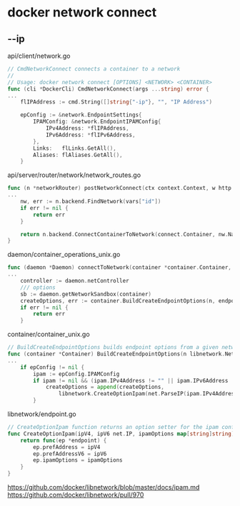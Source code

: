 


# docker network connect

## --ip

api/client/network.go

```go
// CmdNetworkConnect connects a container to a network
//
// Usage: docker network connect [OPTIONS] <NETWORK> <CONTAINER>
func (cli *DockerCli) CmdNetworkConnect(args ...string) error {
...
	flIPAddress := cmd.String([]string{"-ip"}, "", "IP Address")

	epConfig := &network.EndpointSettings{
		IPAMConfig: &network.EndpointIPAMConfig{
			IPv4Address: *flIPAddress,
			IPv6Address: *flIPv6Address,
		},
		Links:   flLinks.GetAll(),
		Aliases: flAliases.GetAll(),
	}
```

api/server/router/network/network_routes.go

```go
func (n *networkRouter) postNetworkConnect(ctx context.Context, w http.ResponseWriter, r *http.Request, vars map[string]string) error {
...
    nw, err := n.backend.FindNetwork(vars["id"])
    if err != nil {
        return err
    }

    return n.backend.ConnectContainerToNetwork(connect.Container, nw.Name(), connect.EndpointConfig)
}
```

daemon/container_operations_unix.go

```go
func (daemon *Daemon) connectToNetwork(container *container.Container, idOrName string, endpointConfig *networktypes.EndpointSettings, updateSettings bool) (err error) {
...
	controller := daemon.netController
	/// options
	sb := daemon.getNetworkSandbox(container)
	createOptions, err := container.BuildCreateEndpointOptions(n, endpointConfig, sb)
	if err != nil {
		return err
	}
```

container/container_unix.go

```go
// BuildCreateEndpointOptions builds endpoint options from a given network.
func (container *Container) BuildCreateEndpointOptions(n libnetwork.Network, epConfig *network.EndpointSettings, sb libnetwork.Sandbox) ([]libnetwork.EndpointOption, error) {
...
	if epConfig != nil {
		ipam := epConfig.IPAMConfig
		if ipam != nil && (ipam.IPv4Address != "" || ipam.IPv6Address != "") {
			createOptions = append(createOptions,
				libnetwork.CreateOptionIpam(net.ParseIP(ipam.IPv4Address), net.ParseIP(ipam.IPv6Address), nil))
		}
```

libnetwork/endpoint.go

```go
// CreateOptionIpam function returns an option setter for the ipam configuration for this endpoint
func CreateOptionIpam(ipV4, ipV6 net.IP, ipamOptions map[string]string) EndpointOption {
	return func(ep *endpoint) {
		ep.prefAddress = ipV4
		ep.prefAddressV6 = ipV6
		ep.ipamOptions = ipamOptions
	}
}
```

https://github.com/docker/libnetwork/blob/master/docs/ipam.md
https://github.com/docker/libnetwork/pull/970